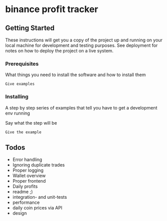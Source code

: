 # binance profit tracker

## Getting Started

These instructions will get you a copy of the project up and running on your local machine for development and testing purposes. See deployment for notes on how to deploy the project on a live system.

### Prerequisites

What things you need to install the software and how to install them

```
Give examples
```

### Installing

A step by step series of examples that tell you have to get a development env running

Say what the step will be

```
Give the example
```

## Todos

* Error handling
* Ignoring duplicate trades
* Proper logging
* Wallet overview
* Proper frontend
* Daily profits
* readme ;)
* integration- and unit-tests
* performance
* daily coin prices via API
* design
